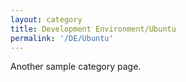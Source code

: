 ```yaml
---
layout: category
title: Development Environment/Ubuntu
permalink: '/DE/Ubuntu'
---
```


Another sample category page.

